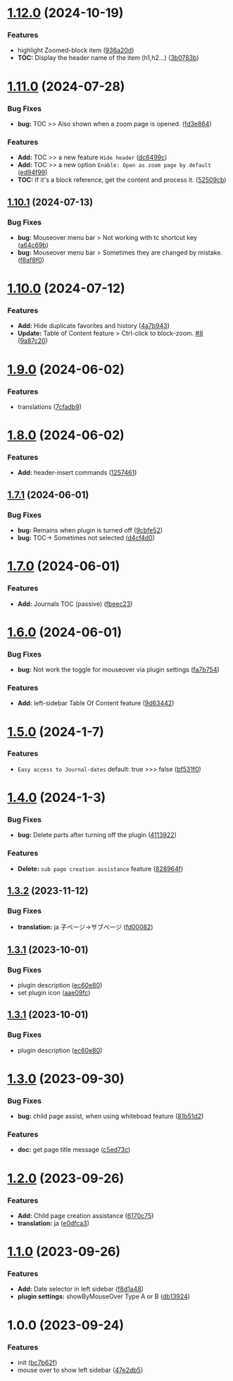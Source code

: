 # [1.12.0](https://github.com/YU000jp/logseq-plugin-left-sidebar-enhance/compare/v1.11.0...v1.12.0) (2024-10-19)


### Features

* highlight Zoomed-block item ([936a20d](https://github.com/YU000jp/logseq-plugin-left-sidebar-enhance/commit/936a20d67191fcc4095e9796c74035f02a36dda7))
* **TOC:** Display the header name of the item (h1,h2...) ([3b0783b](https://github.com/YU000jp/logseq-plugin-left-sidebar-enhance/commit/3b0783b6a7e8f3c2796bd9c45f22832e68bec55d))

# [1.11.0](https://github.com/YU000jp/logseq-plugin-left-sidebar-enhance/compare/v1.10.1...v1.11.0) (2024-07-28)


### Bug Fixes

* **bug:** TOC >> Also shown when a zoom page is opened. ([fd3e864](https://github.com/YU000jp/logseq-plugin-left-sidebar-enhance/commit/fd3e86493bfe4ce7214871849d1c1cdfca0e1ebf))


### Features

* **Add:** TOC >> a new feature `Hide header` ([dc6499c](https://github.com/YU000jp/logseq-plugin-left-sidebar-enhance/commit/dc6499cf5afbe9111aab8c0d3458c2da4fd3df81))
* **Add:** TOC >> a new option `Enable: Open as zoom page by default` ([ed94f99](https://github.com/YU000jp/logseq-plugin-left-sidebar-enhance/commit/ed94f995980ca74e79d4c303bf54ec6fc0c666f7))
* **TOC:**  If it's a block reference, get the content and process it. ([52509cb](https://github.com/YU000jp/logseq-plugin-left-sidebar-enhance/commit/52509cbdd27fe118415dc082838a6de13316d8e8))

## [1.10.1](https://github.com/YU000jp/logseq-plugin-left-sidebar-enhance/compare/v1.10.0...v1.10.1) (2024-07-13)


### Bug Fixes

* **bug:** Mouseover menu bar > Not working with tc shortcut key ([a64c69b](https://github.com/YU000jp/logseq-plugin-left-sidebar-enhance/commit/a64c69b6fe65f7048e05465f28b2e6dd59cbdf47))
* **bug:** Mouseover menu bar > Sometimes they are changed by mistake. ([f8af8f0](https://github.com/YU000jp/logseq-plugin-left-sidebar-enhance/commit/f8af8f0c3917f2962c89cffe8691267697afabd2))

# [1.10.0](https://github.com/YU000jp/logseq-plugin-left-sidebar-enhance/compare/v1.9.0...v1.10.0) (2024-07-12)


### Features

* **Add:** Hide duplicate favorites and history ([4a7b943](https://github.com/YU000jp/logseq-plugin-left-sidebar-enhance/commit/4a7b94312656c9b0b46683a2eb8b74c675949699))
* **Update:** Table of Content feature > Ctrl-click to block-zoom. [#8](https://github.com/YU000jp/logseq-plugin-left-sidebar-enhance/issues/8) ([9a87c20](https://github.com/YU000jp/logseq-plugin-left-sidebar-enhance/commit/9a87c207f6fba7c56cfb65e2cdd1fd4ebe377320))

# [1.9.0](https://github.com/YU000jp/logseq-plugin-left-sidebar-enhance/compare/v1.8.0...v1.9.0) (2024-06-02)


### Features

* translations ([7cfadb9](https://github.com/YU000jp/logseq-plugin-left-sidebar-enhance/commit/7cfadb95200f305ed16bd7b061d884aa3b876a3a))

# [1.8.0](https://github.com/YU000jp/logseq-plugin-left-sidebar-enhance/compare/v1.7.1...v1.8.0) (2024-06-02)


### Features

* **Add:** header-insert commands ([1257461](https://github.com/YU000jp/logseq-plugin-left-sidebar-enhance/commit/12574618c141c90039c7fa6e3561af72304d7c8c))

## [1.7.1](https://github.com/YU000jp/logseq-plugin-left-sidebar-enhance/compare/v1.7.0...v1.7.1) (2024-06-01)


### Bug Fixes

* **bug:** Remains when plugin is turned off ([9cbfe52](https://github.com/YU000jp/logseq-plugin-left-sidebar-enhance/commit/9cbfe528db3f23ee8795a7f64aad49b28bbfa5b2))
* **bug:** TOC-> Sometimes not selected ([d4cf4d0](https://github.com/YU000jp/logseq-plugin-left-sidebar-enhance/commit/d4cf4d0332742fbc4a9eb5b2791274de0b6868c1))

# [1.7.0](https://github.com/YU000jp/logseq-plugin-left-sidebar-enhance/compare/v1.6.0...v1.7.0) (2024-06-01)


### Features

* **Add:** Journals TOC (passive) ([fbeec23](https://github.com/YU000jp/logseq-plugin-left-sidebar-enhance/commit/fbeec2390d3c140a7338e0562a4819a3b3a88c02))

# [1.6.0](https://github.com/YU000jp/logseq-plugin-left-sidebar-enhance/compare/v1.5.0...v1.6.0) (2024-06-01)


### Bug Fixes

* **bug:** Not work the toggle for mouseover via plugin settings ([fa7b754](https://github.com/YU000jp/logseq-plugin-left-sidebar-enhance/commit/fa7b754f0161b6ab57f079e95506b1e097e7f4b5))


### Features

* **Add:** left-sidebar Table Of Content feature ([9d63442](https://github.com/YU000jp/logseq-plugin-left-sidebar-enhance/commit/9d63442c7b4cf29a63c60ee5328f4fbb8de8391e))

# [1.5.0](https://github.com/YU000jp/logseq-plugin-left-sidebar-enhance/compare/v1.4.0...v1.5.0) (2024-1-7)


### Features

* `Easy access to Journal-dates` default: true >>> false ([bf531f0](https://github.com/YU000jp/logseq-plugin-left-sidebar-enhance/commit/bf531f00d7ef50d25dd0d3c3064cd64b2c2ea133))

# [1.4.0](https://github.com/YU000jp/logseq-plugin-left-sidebar-enhance/compare/v1.3.2...v1.4.0) (2024-1-3)


### Bug Fixes

* **bug:** Delete parts after turning off the plugin ([4113922](https://github.com/YU000jp/logseq-plugin-left-sidebar-enhance/commit/41139220f868b99e4c554d1c280db2f5ff908660))


### Features

* **Delete:** `sub page creation assistance` feature ([828964f](https://github.com/YU000jp/logseq-plugin-left-sidebar-enhance/commit/828964f4ebcc1b9d779b8f1d12350910311792a9))

## [1.3.2](https://github.com/YU000jp/logseq-plugin-left-sidebar-enhance/compare/v1.3.1...v1.3.2) (2023-11-12)


### Bug Fixes

* **translation:** ja 子ページ→サブページ ([fd00082](https://github.com/YU000jp/logseq-plugin-left-sidebar-enhance/commit/fd00082f840346965204ca42182fc5e5ea46f45e))

## [1.3.1](https://github.com/YU000jp/logseq-plugin-left-sidebar-enhance/compare/v1.3.0...v1.3.1) (2023-10-01)


### Bug Fixes

* plugin description ([ec60e80](https://github.com/YU000jp/logseq-plugin-left-sidebar-enhance/commit/ec60e8042153f3eeb91205ac7839d83d11221842))
* set plugin icon ([aae09fc](https://github.com/YU000jp/logseq-plugin-left-sidebar-enhance/commit/aae09fc28c890eb1f2ec8e971bbfa1bc4015ad03))

## [1.3.1](https://github.com/YU000jp/logseq-plugin-left-sidebar-enhance/compare/v1.3.0...v1.3.1) (2023-10-01)


### Bug Fixes

* plugin description ([ec60e80](https://github.com/YU000jp/logseq-plugin-left-sidebar-enhance/commit/ec60e8042153f3eeb91205ac7839d83d11221842))

# [1.3.0](https://github.com/YU000jp/logseq-plugin-left-sidebar-enhance/compare/v1.2.0...v1.3.0) (2023-09-30)


### Bug Fixes

* **bug:** child page assist, when using whiteboad feature ([81b51d2](https://github.com/YU000jp/logseq-plugin-left-sidebar-enhance/commit/81b51d214967e56ceb123a86d2bae379cbcb9318))


### Features

* **doc:** get page title message ([c5ed73c](https://github.com/YU000jp/logseq-plugin-left-sidebar-enhance/commit/c5ed73c36994bb5e067b8ef459c33fa05b89b4df))

# [1.2.0](https://github.com/YU000jp/logseq-plugin-left-sidebar-enhance/compare/v1.1.0...v1.2.0) (2023-09-26)


### Features

* **Add:** Child page creation assistance ([6170c75](https://github.com/YU000jp/logseq-plugin-left-sidebar-enhance/commit/6170c75b5111151c5fe416dfbedc15c89270e085))
* **translation:** ja ([e0dfca3](https://github.com/YU000jp/logseq-plugin-left-sidebar-enhance/commit/e0dfca3dd27c114b2f1b1c4e5941c8c16adb99e0))

# [1.1.0](https://github.com/YU000jp/logseq-plugin-left-sidebar-enhance/compare/v1.0.0...v1.1.0) (2023-09-26)


### Features

* **Add:** Date selector in left sidebar ([f8d1a48](https://github.com/YU000jp/logseq-plugin-left-sidebar-enhance/commit/f8d1a48442086d9d85d0902eacc7a3334bff3cdb))
* **plugin settings:** showByMouseOver Type A or B ([db13924](https://github.com/YU000jp/logseq-plugin-left-sidebar-enhance/commit/db1392447c64cca3f0851945b4a23d9ae80108f4))


# 1.0.0 (2023-09-24)


### Features

* init ([bc7b62f](https://github.com/YU000jp/logseq-plugin-left-sidebar-enhance/commit/bc7b62f7a0ee24ec3a846cb98bbab5f13c436cc8))
* mouse over to show left sidebar ([47e2db5](https://github.com/YU000jp/logseq-plugin-left-sidebar-enhance/commit/47e2db5c165de6a15e5bb8446e34d02b6bfb0929))
